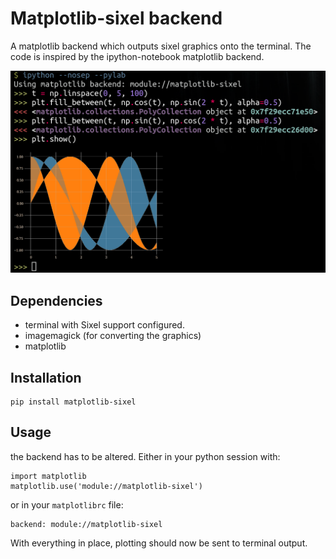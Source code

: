 Matplotlib-sixel backend
========================

A matplotlib backend which outputs sixel graphics onto the terminal.
The code is inspired by the ipython-notebook matplotlib backend.

![](./demo.png)

Dependencies
------------

* terminal with Sixel support configured.
* imagemagick (for converting the graphics)
* matplotlib

Installation
-------------

    pip install matplotlib-sixel

Usage
-----

the backend has to be altered. Either in your python session with:

    import matplotlib
    matplotlib.use('module://matplotlib-sixel')

or in your `matplotlibrc` file:

    backend: module://matplotlib-sixel

With everything in place, plotting should now be sent to terminal output.
